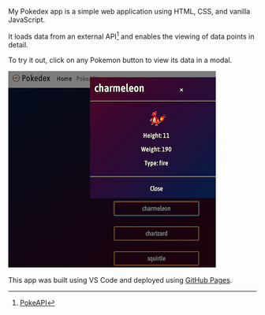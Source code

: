 My Pokedex app is a simple web application using HTML, CSS, and vanilla JavaScript.

It loads data from an external API[^1] and enables the viewing of data points in detail.


To try it out, click on any Pokemon button to view its data in a modal.

![Screenshot of a modal displaying the Pokemon Charmelon and its details, as a demo of this web application.](/img/pokedexapp.png)


This app was built using VS Code and deployed using [GitHub Pages](https://pages.github.com/).

[^1]: [PokeAPI](https://pokeapi.co/)

